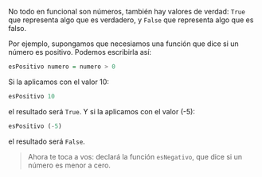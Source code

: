 No todo en funcional son números, también hay valores de verdad: `True` que representa algo que es verdadero, y `False` que representa algo que es falso.

Por ejemplo, supongamos que necesiamos una función que dice si un número es positivo. Podemos escribirla así:

```haskell
esPositivo numero = numero > 0
```

Si la aplicamos con el valor 10:

```haskell
esPositivo 10
```

el resultado será `True`. Y si la aplicamos con el valor (-5):

```haskell
esPositivo (-5)
```

el resultado será `False`.


> Ahora te toca a vos: declará la función `esNegativo`, que dice si un número es menor a cero.